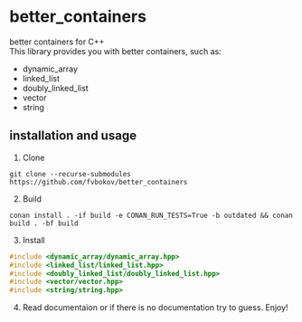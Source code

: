 # better_containers
better containers for C++  
This library provides you with better containers, such as:
* dynamic_array
* linked_list
* doubly_linked_list
* vector
* string

## installation and usage
1. Clone
```
git clone --recurse-submodules https://github.com/fvbokov/better_containers
```
2. Build
```
conan install . -if build -e CONAN_RUN_TESTS=True -b outdated && conan build . -bf build
```
3. Install
```C++
#include <dynamic_array/dynamic_array.hpp>
#include <linked_list/linked_list.hpp>
#include <doubly_linked_list/doubly_linked_list.hpp>
#include <vector/vector.hpp>
#include <string/string.hpp>
```
4. Read documentaion or if there is no documentation try to guess. Enjoy!
